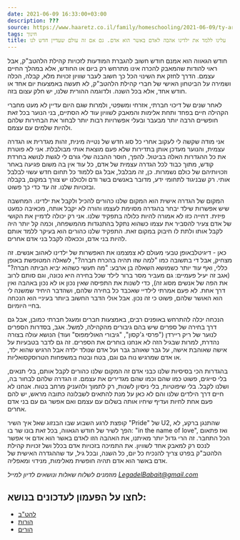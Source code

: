 ```yaml
---
date: 2021-06-09 16:33:00+03:00
description: ???
source: https://www.haaretz.co.il/family/homeschooling/2021-06-09/ty-article/.premium/0000017f-f8cb-ddde-abff-fcef6c7a0000
tags: חינוך
title: עלינו ללמד את ילדינו אהבה לאדם באשר הוא אדם. גם אם זה עולם שעדיין חדש לנו
---
```


חודש הגאווה הוא אמנם חודש חשוב להגברת המודעות לזכויות קהילת הלהטב"ק, אבל ראוי להודות שהמאבק להכרה אינו מתרחש רק ביום או החודש, אלא במהלך החיים עצמם. הדרך לחזק את השינוי הכל כך חשוב לעבר שוויון זכויות מלא, קבלה, הכלה ושמירה על הביטחון האישי של חברי קהילת הלהטב"ק, לא תעשה באמצעות יום אחד או חודש אחד, אלא בכל השנה. ולדוגמה ההורית שלנו, יש חלק עצום בזה.

לאחר שנים של דיכוי חברתי, אזרחי ומשפטי, ולמרות שגם היום עדיין לא מעט מחברי הקהילה חיים בפחד ותחת אלימות והמאבק לשוויון עוד לא הסתיים, בני הנוער בכל זאת חופשיים הרבה יותר מבעבר ובעלי אפשרויות רבות יותר לבחור את הבחירות שלהם ולהיות שלמים עם עצמם.

אני מודה שקשה לי לעקוב אחרי כל סוג חדש של נטייה מינית, זהות מגדרית או הגדרה עצמית, והנוער מעדכן אותן בתדירות שלא פעם מוצאת אותי מבולבלת. אני לא פוטרת את כל ההגדרות האלה בביטול. להפך, חוסר ההבנה שלי גורם לי לגשת לנושא בחרדת קודש, מתוך כבוד לכל הגדרה עצמית של אדם, כל עוד אין בה משום פגיעה באחר וזכויותיהם של כולם נשמרות. כן, זה מבלבל, אבל גם ללמוד כל תחום חדש עשוי לבלבל אותי. רק שבניגוד לתחומי ידע, מדובר באנשים בשר ודם ולכולנו יש צורך במקום, בקבלה ובזכויות שלנו. זה עד כדי כך פשוט.

המקום של הגדרה אישית הוא המקום שלנו כהורים להכיל ולקבל את ילדינו. המחשבה שיש אפשרות שילד יבחר בהגדרה מסוימת לעצמו והורה לא יקבל אותה, מכאיבה כמעט פיזית. דחייה כזו לא אמורה להיות כלולה בתפקיד שלנו. אני רק יכולה לדמיין את הקושי של אדם צעיר להסביר את עצמו כשהוא נתקל בהתנגדות מהמשפחה, וכמה קל יותר היה לקבל אותו ולתת לו חיבוק במקום זאת. התפקיד שלנו כהורים הוא בעיקר ללמד אותם להיות בני אדם, וככאלה לקבל בני אדם אחרים.

כאן - דיגיטלבאופן טבעי מעולם לא צמצמנו את האפשרות של ילדינו לאהוב אנשים. זה מצחיק, אבל די בתשובה כמו "למה שזו תהיה בהכרח חברה?", לשאלה המטופשת באופן כללי, ואף עוד יותר כשמושא השאלה בן ארבע: "מה תעשי כשהוא יביא הביתה חברה?" (אגב זה יעיל פעמיים: גם מעביר מסר ברור לילד שכל בחירה היא נכונה, וגם סותם לרוב את הפה של אנשים מסוג זה), כדי לשנות את התפיסה שאין נכון או לא נכון באהבה ואין דרך אחת. לא פעם אמרתי לילדיי שאכבד כל בחירה שלהם, ושהדבר היחיד שמשנה לי הוא האושר שלהם, פשוט כי זה נכון. אבל אולי הדבר החשוב ביותר בעיניי הוא הנכחה בחיי היומיום.

הנכחה יכלה להתרחש באופנים רבים, באמצעות חברים ומעגל חברתי כמובן, אבל גם דרך בחירה של ספרים שיש בהם גיבורים מהקהילה, למשל. אגב, בסדרות הספרים לנוער של ריק ריירדן ("פרסי ג'קסון", "גיבורי האולימפוס" ועוד) הנושא עולה בצורה נהדרת, למרות שבגיל הזה לא אנחנו בוחרים את הספרים. זה גם לדבר בטבעיות על אישה שאוהבת אישה, על גבר שאוהב גבר ועל אדם שנולד ילדה אבל הרגיש שהוא ילד, או אדם שמרגיש נוח גם וגם, בטח ובטח במשפחות הטרוסקסואליות.

בהגדרות הכי בסיסיות שלנו כבני אדם זה המקום שלנו כהורים לקבל אותם, בלי תנאים, בלי סייגים, פשוט כמו שהם וכמו שהם מגדירים את עצמם. זו הגדרה שלהם לבחור בה, ושלנו לקבל. בלי שיפוטיות, בלי ניסיון לשנות, רק לתמוך ולהעניק מרחב בטוח. אנחנו לא חיים דרך הילדים שלנו והם לא כאן על מנת להתאים לשבלונה כתובה מראש, יש להם פעם אחת לחיות ועדיף שיחיו אותה בשלום עם עצמם ואם אפשר גם עם בני אדם אחרים.

קופצת לרגע השבוע שבו הבנזוג שאל איך השיר "Pride" של U2, שהתנגן ברקע, לא הפך לשיר של חודש הגאווה, בכל זאת בונו שר בו: "in the name of love", ואז פתאום הכל התחבר. זה הרי גדול יותר מאיתנו, את האהבה הזו לאדם באשר הוא אדם אי אפשר לנכס רק למאבק אחד לשוויון. את התמיכה בזכויות אדם בכלל ושל זכויות קהילת הלהטב"ק בפרט צריך להנכיח כל יום, כל השנה, ובכל גיל, עד שההגדרה האישית של אדם באשר הוא אדם תהיה חופשית מאלימות, מנידוי ומאפליה.

*מוזמנים לשלוח שאלות ונושאים לדיון למייל [LegadelBabait@gmail.com](mailto:LegadelBabait@gmail.com)*

לחצו על הפעמון לעדכונים בנושא:
------------------------------

* [להט"ב](/ty-tag/lgbt-0000017f-da2b-d249-ab7f-fbebeddf0000)
* [הורות](/ty-tag/parenthood-0000017f-da26-d938-a17f-fe2ebef50000)
* [הורים](/ty-tag/parents-0000017f-da26-d432-a77f-df3ff15e0000)